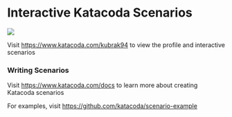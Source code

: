 # Interactive Katacoda Scenarios

[![](http://shields.katacoda.com/katacoda/kubrak94/count.svg)](https://www.katacoda.com/kubrak94 "Get your profile on Katacoda.com")

Visit https://www.katacoda.com/kubrak94 to view the profile and interactive scenarios

### Writing Scenarios
Visit https://www.katacoda.com/docs to learn more about creating Katacoda scenarios

For examples, visit https://github.com/katacoda/scenario-example
